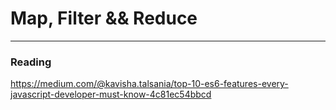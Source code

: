 # Map, Filter && Reduce

---

### Reading

https://medium.com/@kavisha.talsania/top-10-es6-features-every-javascript-developer-must-know-4c81ec54bbcd
